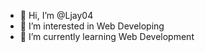 - 👋 Hi, I’m @Ljay04
- 👀 I’m interested in Web Developing
- 🌱 I’m currently learning Web Development
<!---
Ljay04/Ljay04 is a ✨ special ✨ repository because its `README.md` (this file) appears on your GitHub profile.
You can click the Preview link to take a look at your changes.
--->
